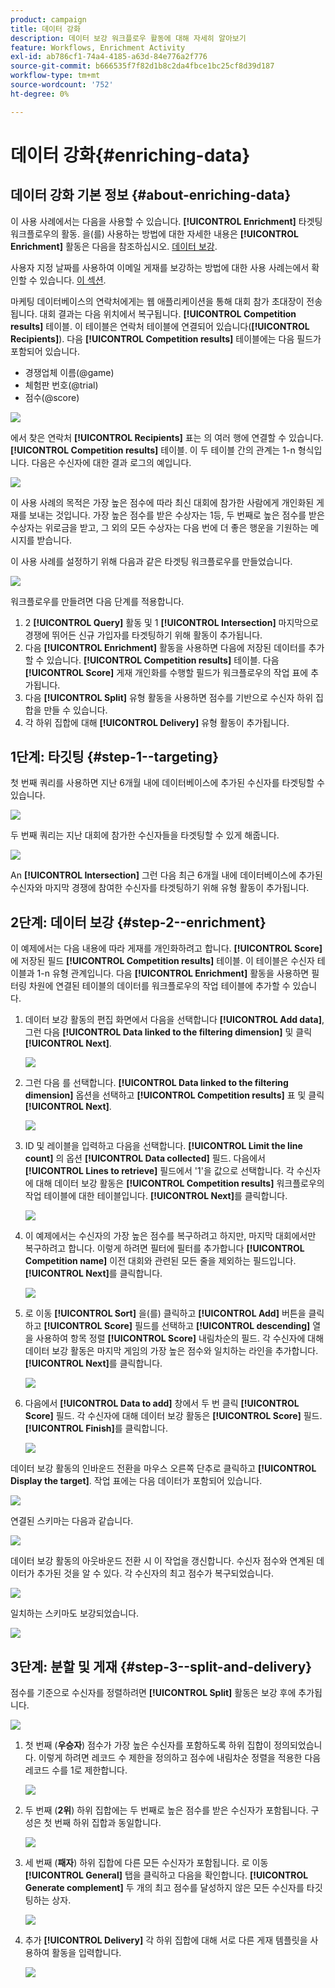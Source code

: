 ```yaml
---
product: campaign
title: 데이터 강화
description: 데이터 보강 워크플로우 활동에 대해 자세히 알아보기
feature: Workflows, Enrichment Activity
exl-id: ab786cf1-74a4-4185-a63d-84e776a2f776
source-git-commit: b666535f7f82d1b8c2da4fbce1bc25cf8d39d187
workflow-type: tm+mt
source-wordcount: '752'
ht-degree: 0%

---
```


# 데이터 강화{#enriching-data}



## 데이터 강화 기본 정보 {#about-enriching-data}

이 사용 사례에서는 다음을 사용할 수 있습니다. **[!UICONTROL Enrichment]** 타겟팅 워크플로우의 활동. 을(를) 사용하는 방법에 대한 자세한 내용은 **[!UICONTROL Enrichment]** 활동은 다음을 참조하십시오. [데이터 보강](enrichment.md).

사용자 지정 날짜를 사용하여 이메일 게재를 보강하는 방법에 대한 사용 사례는에서 확인할 수 있습니다. [이 섹션](email-enrichment-with-custom-date-fields.md).

마케팅 데이터베이스의 연락처에게는 웹 애플리케이션을 통해 대회 참가 초대장이 전송됩니다. 대회 결과는 다음 위치에서 복구됩니다. **[!UICONTROL Competition results]** 테이블. 이 테이블은 연락처 테이블에 연결되어 있습니다(**[!UICONTROL Recipients]**). 다음 **[!UICONTROL Competition results]** 테이블에는 다음 필드가 포함되어 있습니다.

* 경쟁업체 이름(@game)
* 체험판 번호(@trial)
* 점수(@score)

![](assets/uc1_enrich_1.png)

에서 찾은 연락처 **[!UICONTROL Recipients]** 표는 의 여러 행에 연결할 수 있습니다. **[!UICONTROL Competition results]** 테이블. 이 두 테이블 간의 관계는 1-n 형식입니다. 다음은 수신자에 대한 결과 로그의 예입니다.

![](assets/uc1_enrich_2.png)

이 사용 사례의 목적은 가장 높은 점수에 따라 최신 대회에 참가한 사람에게 개인화된 게재를 보내는 것입니다. 가장 높은 점수를 받은 수상자는 1등, 두 번째로 높은 점수를 받은 수상자는 위로금을 받고, 그 외의 모든 수상자는 다음 번에 더 좋은 행운을 기원하는 메시지를 받습니다.

이 사용 사례를 설정하기 위해 다음과 같은 타겟팅 워크플로우를 만들었습니다.

![](assets/uc1_enrich_3.png)

워크플로우를 만들려면 다음 단계를 적용합니다.

1. 2 **[!UICONTROL Query]** 활동 및 1 **[!UICONTROL Intersection]** 마지막으로 경쟁에 뛰어든 신규 가입자를 타겟팅하기 위해 활동이 추가됩니다.
1. 다음 **[!UICONTROL Enrichment]** 활동을 사용하면 다음에 저장된 데이터를 추가할 수 있습니다. **[!UICONTROL Competition results]** 테이블. 다음 **[!UICONTROL Score]** 게재 개인화를 수행할 필드가 워크플로우의 작업 표에 추가됩니다.
1. 다음 **[!UICONTROL Split]** 유형 활동을 사용하면 점수를 기반으로 수신자 하위 집합을 만들 수 있습니다.
1. 각 하위 집합에 대해 **[!UICONTROL Delivery]** 유형 활동이 추가됩니다.

## 1단계: 타깃팅 {#step-1--targeting}

첫 번째 쿼리를 사용하면 지난 6개월 내에 데이터베이스에 추가된 수신자를 타겟팅할 수 있습니다.

![](assets/uc1_enrich_4.png)

두 번째 쿼리는 지난 대회에 참가한 수신자들을 타겟팅할 수 있게 해줍니다.

![](assets/uc1_enrich_5.png)

An **[!UICONTROL Intersection]** 그런 다음 최근 6개월 내에 데이터베이스에 추가된 수신자와 마지막 경쟁에 참여한 수신자를 타겟팅하기 위해 유형 활동이 추가됩니다.

## 2단계: 데이터 보강 {#step-2--enrichment}

이 예제에서는 다음 내용에 따라 게재를 개인화하려고 합니다. **[!UICONTROL Score]** 에 저장된 필드 **[!UICONTROL Competition results]** 테이블. 이 테이블은 수신자 테이블과 1-n 유형 관계입니다. 다음 **[!UICONTROL Enrichment]** 활동을 사용하면 필터링 차원에 연결된 테이블의 데이터를 워크플로우의 작업 테이블에 추가할 수 있습니다.

1. 데이터 보강 활동의 편집 화면에서 다음을 선택합니다 **[!UICONTROL Add data]**, 그런 다음 **[!UICONTROL Data linked to the filtering dimension]** 및 클릭 **[!UICONTROL Next]**.

   ![](assets/uc1_enrich_6.png)

1. 그런 다음 를 선택합니다. **[!UICONTROL Data linked to the filtering dimension]** 옵션을 선택하고 **[!UICONTROL Competition results]** 표 및 클릭 **[!UICONTROL Next]**.

   ![](assets/uc1_enrich_7.png)

1. ID 및 레이블을 입력하고 다음을 선택합니다. **[!UICONTROL Limit the line count]** 의 옵션 **[!UICONTROL Data collected]** 필드. 다음에서 **[!UICONTROL Lines to retrieve]** 필드에서 &#39;1&#39;을 값으로 선택합니다. 각 수신자에 대해 데이터 보강 활동은 **[!UICONTROL Competition results]** 워크플로우의 작업 테이블에 대한 테이블입니다. **[!UICONTROL Next]**&#x200B;를 클릭합니다.

   ![](assets/uc1_enrich_8.png)

1. 이 예제에서는 수신자의 가장 높은 점수를 복구하려고 하지만, 마지막 대회에서만 복구하려고 합니다. 이렇게 하려면 필터에 필터를 추가합니다 **[!UICONTROL Competition name]** 이전 대회와 관련된 모든 줄을 제외하는 필드입니다. **[!UICONTROL Next]**&#x200B;를 클릭합니다.

   ![](assets/uc1_enrich_9.png)

1. 로 이동 **[!UICONTROL Sort]** 을(를) 클릭하고 **[!UICONTROL Add]** 버튼을 클릭하고 **[!UICONTROL Score]** 필드를 선택하고 **[!UICONTROL descending]** 열을 사용하여 항목 정렬 **[!UICONTROL Score]** 내림차순의 필드. 각 수신자에 대해 데이터 보강 활동은 마지막 게임의 가장 높은 점수와 일치하는 라인을 추가합니다. **[!UICONTROL Next]**&#x200B;를 클릭합니다.

   ![](assets/uc1_enrich_10.png)

1. 다음에서 **[!UICONTROL Data to add]** 창에서 두 번 클릭 **[!UICONTROL Score]** 필드. 각 수신자에 대해 데이터 보강 활동은 **[!UICONTROL Score]** 필드. **[!UICONTROL Finish]**&#x200B;를 클릭합니다.

   ![](assets/uc1_enrich_11.png)

데이터 보강 활동의 인바운드 전환을 마우스 오른쪽 단추로 클릭하고 **[!UICONTROL Display the target]**. 작업 표에는 다음 데이터가 포함되어 있습니다.

![](assets/uc1_enrich_13.png)

연결된 스키마는 다음과 같습니다.

![](assets/uc1_enrich_15.png)

데이터 보강 활동의 아웃바운드 전환 시 이 작업을 갱신합니다. 수신자 점수와 연계된 데이터가 추가된 것을 알 수 있다. 각 수신자의 최고 점수가 복구되었습니다.

![](assets/uc1_enrich_12.png)

일치하는 스키마도 보강되었습니다.

![](assets/uc1_enrich_14.png)

## 3단계: 분할 및 게재 {#step-3--split-and-delivery}

점수를 기준으로 수신자를 정렬하려면 **[!UICONTROL Split]** 활동은 보강 후에 추가됩니다.

![](assets/uc1_enrich_18.png)

1. 첫 번째 (**우승자**) 점수가 가장 높은 수신자를 포함하도록 하위 집합이 정의되었습니다. 이렇게 하려면 레코드 수 제한을 정의하고 점수에 내림차순 정렬을 적용한 다음 레코드 수를 1로 제한합니다.

   ![](assets/uc1_enrich_16.png)

1. 두 번째 (**2위**) 하위 집합에는 두 번째로 높은 점수를 받은 수신자가 포함됩니다. 구성은 첫 번째 하위 집합과 동일합니다.

   ![](assets/uc1_enrich_17.png)

1. 세 번째 (**패자**) 하위 집합에 다른 모든 수신자가 포함됩니다. 로 이동 **[!UICONTROL General]** 탭을 클릭하고 다음을 확인합니다. **[!UICONTROL Generate complement]** 두 개의 최고 점수를 달성하지 않은 모든 수신자를 타깃팅하는 상자.

   ![](assets/uc1_enrich_19.png)

1. 추가 **[!UICONTROL Delivery]** 각 하위 집합에 대해 서로 다른 게재 템플릿을 사용하여 활동을 입력합니다.

   ![](assets/uc1_enrich_20.png)
